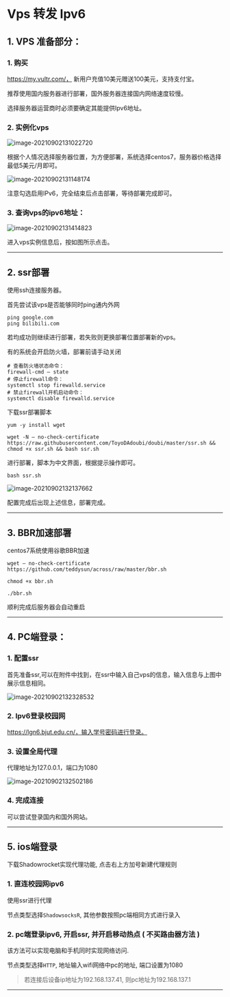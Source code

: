 # Vps 转发 Ipv6

 

## 1. VPS 准备部分：

### 1. 购买

https://my.vultr.com/， 新用户充值10美元赠送100美元，支持支付宝。

推荐使用国内服务器进行部署，国外服务器连接国内网络速度较慢。

选择服务器运营商时必须要确定其能提供Ipv6地址。

### 2. 实例化vps

![image-20210902131022720](image-20210902131022720.png)

根据个人情况选择服务器位置，为方便部署，系统选择centos7，服务器价格选择最低5美元/月即可。

![image-20210902131148174](image-20210902131148174.png)

注意勾选启用IPv6，完全结束后点击部署，等待部署完成即可。

### 3. 查询vps的ipv6地址：

![image-20210902131414823](image-20210902131414823.png)

进入vps实例信息后，按如图所示点击。

---

## 2. ssr部署

使用ssh连接服务器。

首先尝试该vps是否能够同时ping通内外网

```shell
ping google.com
ping bilibili.com
```

若均成功则继续进行部署，若失败则更换部署位置部署新的vps。

有的系统会开启防火墙，部署前请手动关闭

```shell
# 查看防火墙状态命令：
firewall-cmd — state
# 停止firewall命令：
systemctl stop firewalld.service
# 禁止firewall开机启动命令：
systemctl disable firewalld.service
```

下载ssr部署脚本

```shell
yum -y install wget

wget -N — no-check-certificate https://raw.githubusercontent.com/ToyoDAdoubi/doubi/master/ssr.sh && chmod +x ssr.sh && bash ssr.sh
```

进行部署，脚本为中文界面，根据提示操作即可。

```shell
bash ssr.sh
```

![image-20210902132137662](image-20210902132137662.png)

配置完成后出现上述信息，部署完成。

---

## 3. BBR加速部署

centos7系统使用谷歌BBR加速

```shell
wget — no-check-certificate https://github.com/teddysun/across/raw/master/bbr.sh

chmod +x bbr.sh

./bbr.sh
```

顺利完成后服务器会自动重启

---

## 4. PC端登录：

### 1. 配置ssr

首先准备ssr,可以在附件中找到，在ssr中输入自己vps的信息，输入信息与上图中展示信息相同。

![image-20210902132328532](image-20210902132328532.png)

### 2. Ipv6登录校园网

https://lgn6.bjut.edu.cn/，输入学号密码进行登录。

### 3. 设置全局代理

代理地址为127.0.0.1，端口为1080

![image-20210902132502186](image-20210902132502186.png)

### 4. 完成连接

可以尝试登录国内和国外网站。

---

##  5. ios端登录

下载Shadowrocket实现代理功能, 点击右上方加号新建代理规则

### 1. 直连校园网ipv6

使用ssr进行代理

节点类型选择`ShadowsocksR`, 其他参数按照pc端相同方式进行录入

### 2. pc端登录ipv6, 开启ssr,  并开启移动热点 ( 不买路由器方法 )

该方法可以实现电脑和手机同时实现网络访问. 

节点类型选择`HTTP`, 地址输入wifi网络中pc的地址, 端口设置为1080

> 若连接后设备ip地址为192.168.137.41, 则pc地址为192.168.137.1



---

